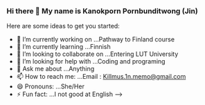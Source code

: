 ### Hi there 👋 My name is Kanokporn Pornbunditwong (Jin)

Here are some ideas to get you started:

- 🔭 I’m currently working on ...Pathway to Finland course
- 🌱 I’m currently learning ...Finnish
- 👯 I’m looking to collaborate on ...Entering LUT University
- 🤔 I’m looking for help with ...Coding and programing
- 💬 Ask me about ...Anything
- 📫 How to reach me: ...Email : Killmus.1n.memo@gmail.com
- 😄 Pronouns: ...She/Her
- ⚡ Fun fact: ...I not good at English
-->
